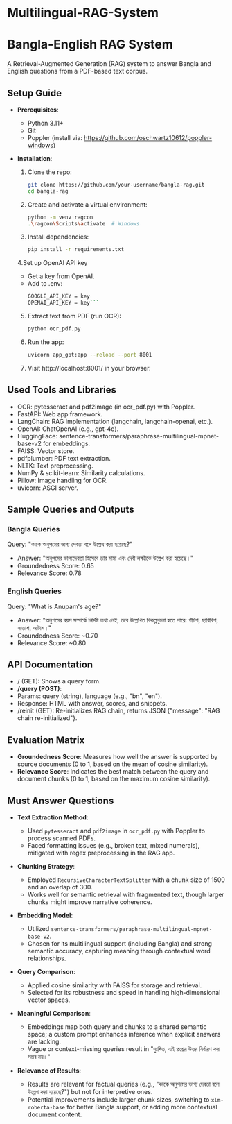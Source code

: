 # Multilingual-RAG-System

# Bangla-English RAG System

A Retrieval-Augmented Generation (RAG) system to answer Bangla and English questions from a PDF-based text corpus.

## Setup Guide

- **Prerequisites**:
  - Python 3.11+
  - Git
  - Poppler (install via: https://github.com/oschwartz10612/poppler-windows)

- **Installation**:
  1. Clone the repo:
     ```bash
     git clone https://github.com/your-username/bangla-rag.git
     cd bangla-rag
     ```
  2. Create and activate a virtual environment:
     ```bash
     python -m venv ragcon
     .\ragcon\Scripts\activate  # Windows
     ```
  3. Install dependencies:
     ```bash
     pip install -r requirements.txt
     ```
  4.Set up OpenAI API key
    - Get a key from OpenAI.
    - Add to .env:
      ```bash
      GOOGLE_API_KEY = key
      OPENAI_API_KEY = key```
  5. Extract text from PDF (run OCR):
     ```bash
     python ocr_pdf.py
  6. Run the app:
     ```bash
     uvicorn app_gpt:app --reload --port 8001
     ```
  7. Visit http://localhost:8001/ in your browser.


## Used Tools and Libraries
- OCR: pytesseract and pdf2image (in ocr_pdf.py) with Poppler.
- FastAPI: Web app framework.
- LangChain: RAG implementation (langchain, langchain-openai, etc.).
- OpenAI: ChatOpenAI (e.g., gpt-4o).
- HuggingFace: sentence-transformers/paraphrase-multilingual-mpnet-base-v2 for embeddings.
- FAISS: Vector store.
- pdfplumber: PDF text extraction.
- NLTK: Text preprocessing.
- NumPy & scikit-learn: Similarity calculations.
- Pillow: Image handling for OCR.
- uvicorn: ASGI server.


## Sample Queries and Outputs
### Bangla Queries
Query: "কাকে অনুপমের ভাগ্য দেবতা বলে উল্লেখ করা হয়েছে?"
- Answer: "অনুপমের ভাগ্যদেবতা হিসেবে তার মামা এবং দেবী লক্ষ্মীকে উল্লেখ করা হয়েছে।"
- Groundedness Score: 0.65
- Relevance Score: 0.78

### English Queries
Query: "What is Anupam's age?"
- Answer: "অনুপমের বয়স সম্পর্কে নির্দিষ্ট তথ্য নেই, তবে উল্লেখিত বিকল্পগুলো হতে পারে: পঁচিশ, ছাবিবিশ, সাতাশ, আটাশ।"
- Groundedness Score: ~0.70
- Relevance Score: ~0.80


## API Documentation
- / (GET): Shows a query form.
-  **/query (POST)**:
  - Params: query (string), language (e.g., "bn", "en").
  - Response: HTML with answer, scores, and snippets.
- /reinit (GET): Re-initializes RAG chain, returns JSON {"message": "RAG chain re-initialized"}.


## Evaluation Matrix
- **Groundedness Score**: Measures how well the answer is supported by source documents (0 to 1, based on the mean of cosine similarity).
- **Relevance Score**: Indicates the best match between the query and document chunks (0 to 1, based on the maximum cosine similarity).

## Must Answer Questions

- **Text Extraction Method**:
  - Used `pytesseract` and `pdf2image` in `ocr_pdf.py` with Poppler to process scanned PDFs.
  - Faced formatting issues (e.g., broken text, mixed numerals), mitigated with regex preprocessing in the RAG app.

- **Chunking Strategy**:
  - Employed `RecursiveCharacterTextSplitter` with a chunk size of 1500 and an overlap of 300.
  - Works well for semantic retrieval with fragmented text, though larger chunks might improve narrative coherence.

- **Embedding Model**:
  - Utilized `sentence-transformers/paraphrase-multilingual-mpnet-base-v2`.
  - Chosen for its multilingual support (including Bangla) and strong semantic accuracy, capturing meaning through contextual word relationships.

- **Query Comparison**:
  - Applied cosine similarity with FAISS for storage and retrieval.
  - Selected for its robustness and speed in handling high-dimensional vector spaces.

- **Meaningful Comparison**:
  - Embeddings map both query and chunks to a shared semantic space; a custom prompt enhances inference when explicit answers are lacking.
  - Vague or context-missing queries result in "দুঃখিত, এই প্রশ্নের উত্তর নির্ধারণ করা সম্ভব নয়।"

- **Relevance of Results**:
  - Results are relevant for factual queries (e.g., "কাকে অনুপমের ভাগ্য দেবতা বলে উল্লেখ করা হয়েছে?") but not for interpretive ones.
  - Potential improvements include larger chunk sizes, switching to `xlm-roberta-base` for better Bangla support, or adding more contextual document content.
